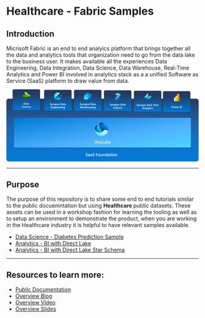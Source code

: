 # Healthcare - Fabric Samples


## Introduction 
Micrisoft Fabric is an end to end analyics platform that brings together all the data and analytics tools that organization need to go from the data lake to the business user. It makes available all the experiences Data Engineering, Data Integration, Data Science, Data Warehouse, Real-Time Analytics and Power BI involved in analytics stack as a a unified Software as Service (SaaS) platform to draw value from data.

![Fabric](./fabric.png)

<hr/>

## Purpose


The purpose of this repository is to share some end to end tutorials similar to the public docuemntation but using **Healthcare** public datasets. These assets can be used in a workshop fashion for learning the tooling as well as to setup an environment to demonstrate the product, when you are working in the Healthcare industry it is helpful to have relevant samples available.


* [Data Science - Diabetes Prediction Sample](./datascience-diabetes-prediction/Readme.md)
* [Analytics - BI with Direct Lake](./analytics-bi-directlake/Readme.md)
* [Analytics - BI with Direct Lake Star Schema](./analytics-bi-directlake-starschema/Readme.md)

<hr/>

## Resources to learn more:

* [Public Documentation](https://learn.microsoft.com/en-us/fabric/get-started/microsoft-fabric-overview)
* [Overview Blog](https://www.jamesserra.com/archive/2023/05/build-announcement-microsoft-fabric/)
* [Overview Video](https://www.youtube.com/watch?v=a6A3jtvB62U)
* [Overview Slides](https://serrapublic.blob.core.windows.net/presentations/Microsoft%20Fabric%20-%20James%20Serra%20-%20Public.pdf)
